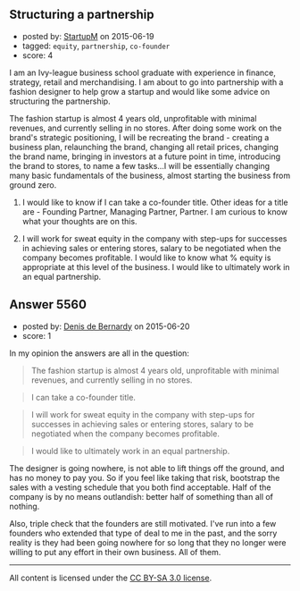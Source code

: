 ## Structuring a partnership

- posted by: [StartupM](https://stackexchange.com/users/6494982/startupm) on 2015-06-19
- tagged: `equity`, `partnership`, `co-founder`
- score: 4

I am an Ivy-league business school graduate with experience in finance, strategy, retail and merchandising.  I am about to go into partnership with a fashion designer to help grow a startup and would like some advice on structuring the partnership. 

The fashion startup is almost 4 years old, unprofitable with minimal revenues, and currently selling in no stores.  After doing some work on the brand's strategic positioning, I will be recreating the brand - creating a business plan, relaunching the brand, changing all retail prices, changing the brand name, bringing in investors at a future point in time, introducing the brand to stores, to name a few tasks...I will be essentially changing many basic fundamentals of the business, almost starting the business from ground zero. 

1. I would like to know if I can take a co-founder title.  Other ideas for a title are - Founding Partner, Managing Partner, Partner.  I am curious to know what your thoughts are on this.

2. I will work for sweat equity in the company with step-ups for successes in achieving sales or entering stores, salary to be negotiated when the company becomes profitable.  I would like to know what % equity is appropriate at this level of the business.  I would like to ultimately work in an equal partnership.


## Answer 5560

- posted by: [Denis de Bernardy](https://stackexchange.com/users/182468/denis-de-bernardy) on 2015-06-20
- score: 1

In my opinion the answers are all in the question:

> The fashion startup is almost 4 years old, unprofitable with minimal revenues, and currently selling in no stores.

> I can take a co-founder title.

> I will work for sweat equity in the company with step-ups for successes in achieving sales or entering stores, salary to be negotiated when the company becomes profitable.

> I would like to ultimately work in an equal partnership.

The designer is going nowhere, is not able to lift things off the ground, and has no money to pay you. So if you feel like taking that risk, bootstrap the sales with a vesting schedule that you both find acceptable. Half of the company is by no means outlandish: better half of something than all of nothing.

Also, triple check that the founders are still motivated. I've run into a few founders who extended that type of deal to me in the past, and the sorry reality is they had been going nowhere for so long that they no longer were willing to put any effort in their own business. All of them.



---

All content is licensed under the [CC BY-SA 3.0 license](https://creativecommons.org/licenses/by-sa/3.0/).
